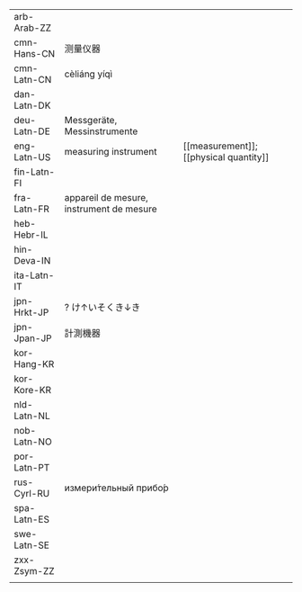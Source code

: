 | | | |
|-|-|-|
| arb-Arab-ZZ |  |  |
| cmn-Hans-CN | 测量仪器 |  |
| cmn-Latn-CN | cèliáng yíqì |  |
| dan-Latn-DK |  |  |
| deu-Latn-DE | Messgeräte, Messinstrumente |  |
| eng-Latn-US | measuring instrument | [[measurement]]; [[physical quantity]] |
| fin-Latn-FI |  |  |
| fra-Latn-FR | appareil de mesure, instrument de mesure |  |
| heb-Hebr-IL |  |  |
| hin-Deva-IN |  |  |
| ita-Latn-IT |  |  |
| jpn-Hrkt-JP | ? け↑いそくき↓き |  |
| jpn-Jpan-JP | 計測機器 |  |
| kor-Hang-KR |  |  |
| kor-Kore-KR |  |  |
| nld-Latn-NL |  |  |
| nob-Latn-NO |  |  |
| por-Latn-PT |  |  |
| rus-Cyrl-RU | измери́тельный прибо́р |  |
| spa-Latn-ES |  |  |
| swe-Latn-SE |  |  |
| zxx-Zsym-ZZ |  |  |
|  |  |  |
